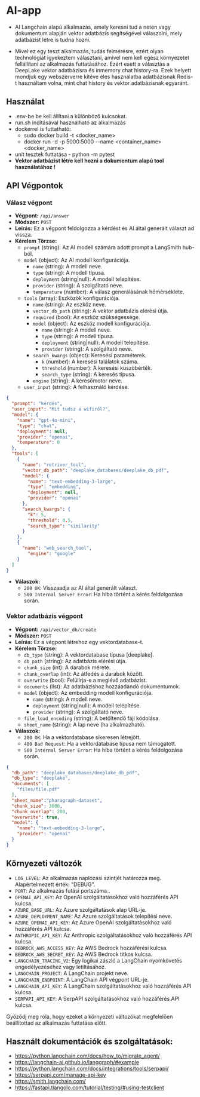 # AI-app

 - AI Langchain alapú alkalmazás, amely keresni tud a neten vagy dokumentum alapján vektor adatbázis segítségével válaszolni, mely adatbázist létre is tudna hozni.

 - Mivel ez egy teszt alkalmazás, tudás felmérésre, ezért olyan technológiát igyekeztem választani, amivel nem kell egész környezetet fellállítani az alkalmazás futtatásához. Ezért esett a választás a DeepLake vektor adatbázisra és inmemory chat history-ra. Ezek helyett mondjuk egy webszerverre kitéve éles használatba adatbázisnak Redis-t használtam volna, mint chat history és vektor adatbázisnak egyaránt.

## Használat

  - .env-be be kell állítani a különböző kulcsokat.
  - run.sh indításával használható az alkalmazás
  - dockerrel is futtatható:
      - sudo docker build -t <docker_name>
      - docker run -d -p 5000:5000 --name <container_name> <docker_name>
  - unit tesztek futtatása - python -m pytest
  - **Vektor adatbázist létre kell hozni a dokumentum alapú tool használatához !**

## API Végpontok

### Válasz végpont

- **Végpont:** `/api/answer`
- **Módszer:** `POST`
- **Leírás:** Ez a végpont feldolgozza a kérdést és AI által generált választ ad vissza.
- **Kérelem Törzse:**
    - `prompt` (string): Az AI modell számára adott prompt a LangSmith hub-ból.
    - `model` (object): Az AI modell konfigurációja.
      - `name` (string): A modell neve.
      - `type` (string): A modell típusa.
      - `deployment` (string|null): A modell telepítése.
      - `provider` (string): A szolgáltató neve.
      - `temperature` (number): A válasz generálásának hőmérséklete.
    - `tools` (array): Eszközök konfigurációja.
      - `name` (string): Az eszköz neve.
      - `vector_db_path` (string): A vektor adatbázis elérési útja.
      - `required` (bool): Az eszköz szükségessége.
      - `model` (object): Az eszköz modell konfigurációja.
        - `name` (string): A modell neve.
        - `type` (string): A modell típusa.
        - `deployment` (string|null): A modell telepítése.
        - `provider` (string): A szolgáltató neve.
      - `search_kwargs` (object): Keresési paraméterek.
        - `k` (number): A keresési találatok száma.
        - `threshold` (number): A keresési küszöbérték.
        - `search_type` (string): A keresés típusa.
      - `engine` (string): A keresőmotor neve.
    - `user_input` (string): A felhasználó kérdése.


```json
{
  "prompt": "kérdés",
  "user_input": "Mit tudsz a wifiről?",
  "model": {
    "name": "gpt-4o-mini",
    "type": "chat",
    "deployment": null,
    "provider": "openai",
    "temperature": 0
  },
  "tools": [
    {
      "name": "retriver_tool",
      "vector_db_path": "deeplake_databases/deeplake_db_pdf",
      "model": {
        "name": "text-embedding-3-large",
        "type": "embedding",
        "deployment": null,
        "provider": "openai"
      },
      "search_kwargs": {
        "k": 5,
        "threshold": 0.5,
        "search_type": "similarity"
      }
    },
    {
      "name": "web_search_tool",
        "engine": "google"
    }
  ]
}
```

- **Válaszok:**
    - `200 OK`: Visszaadja az AI által generált választ.
    - `500 Internal Server Error`: Ha hiba történt a kérés feldolgozása során.


### Vektor adatbázis végpont

- **Végpont:** `/api/vector_db/create`
- **Módszer:** `POST`
- **Leírás:** Ez a végpont létrehoz egy vektordatabase-t.
- **Kérelem Törzse:**
    - `db_type` (string): A vektordatabase típusa [deeplake].
    - `db_path` (string): Az adatbázis elérési útja.
    - `chunk_size` (int): A darabok mérete.
    - `chunk_overlap` (int): Az átfedés a darabok között.
    - `overwrite` (bool): Felülírja-e a meglévő adatbázist.
    - `documents` (list): Az adatbázishoz hozzáadandó dokumentumok.
     - `model` (object): Az embedding modell konfigurációja.
        - `name` (string): A modell neve.
        - `deployment` (string|null): A modell telepítése.
        - `provider` (string): A szolgáltató neve.
    - `file_load_encoding` (string): A betöltendő fájl kódolása.
    - `sheet_name` (string): A lap neve (ha alkalmazható).
- **Válaszok:**
    - `200 OK`: Ha a vektordatabase sikeresen létrejött.
    - `400 Bad Request`: Ha a vektordatabase típusa nem támogatott.
    - `500 Internal Server Error`: Ha hiba történt a kérés feldolgozása során.

```json
{
  "db_path": "deeplake_databases/deeplake_db_pdf",
  "db_type": "deeplake",
  "documents": [
    "files/file.pdf"
  ],
  "sheet_name":"pharagraph-dataset",
  "chunk_size": 3000,
  "chunk_overlap": 200,
  "overwrite": true,
  "model": {
    "name": "text-embedding-3-large",
    "provider": "openai"
  }
}
```

## Környezeti változók
- `LOG_LEVEL`: Az alkalmazás naplózási szintjét határozza meg. Alapértelmezett érték: "DEBUG".
- `PORT`: Az alkalmazás futási portszáma..
- `OPENAI_API_KEY`: Az OpenAI szolgáltatásokhoz való hozzáférés API kulcsa.
- `AZURE_BASE_URL`: Az Azure szolgáltatások alap URL-je.
- `AZURE_DEPLOYMENT_NAME`: Az Azure szolgáltatások telepítési neve.
- `AZURE_OPENAI_API_KEY`: Az Azure OpenAI szolgáltatásokhoz való hozzáférés API kulcsa.
- `ANTHROPIC_API_KEY`: Az Anthropic szolgáltatásokhoz való hozzáférés API kulcsa.
- `BEDROCK_AWS_ACCESS_KEY`: Az AWS Bedrock hozzáférési kulcsa.
- `BEDROCK_AWS_SECRET_KEY`: Az AWS Bedrock titkos kulcsa.
- `LANGCHAIN_TRACING_V2`: Egy logikai zászló a LangChain nyomkövetés engedélyezéséhez vagy letiltásához.
- `LANGCHAIN_PROJECT`: A LangChain projekt neve.
- `LANGCHAIN_ENDPOINT`: A LangChain API végpont URL-je.
- `LANGCHAIN_API_KEY`: A LangChain szolgáltatásokhoz való hozzáférés API kulcsa.
- `SERPAPI_API_KEY`: A SerpAPI szolgáltatásokhoz való hozzáférés API kulcsa.

Győződj meg róla, hogy ezeket a környezeti változókat megfelelően beállítottad az alkalmazás futtatása előtt.


## Használt dokumentációk és szolgáltatások:
- https://python.langchain.com/docs/how_to/migrate_agent/
- https://langchain-ai.github.io/langgraph/#example
- https://python.langchain.com/docs/integrations/tools/serpapi/
- https://serpapi.com/manage-api-key
- https://smith.langchain.com/
- https://fastapi.tiangolo.com/tutorial/testing/#using-testclient